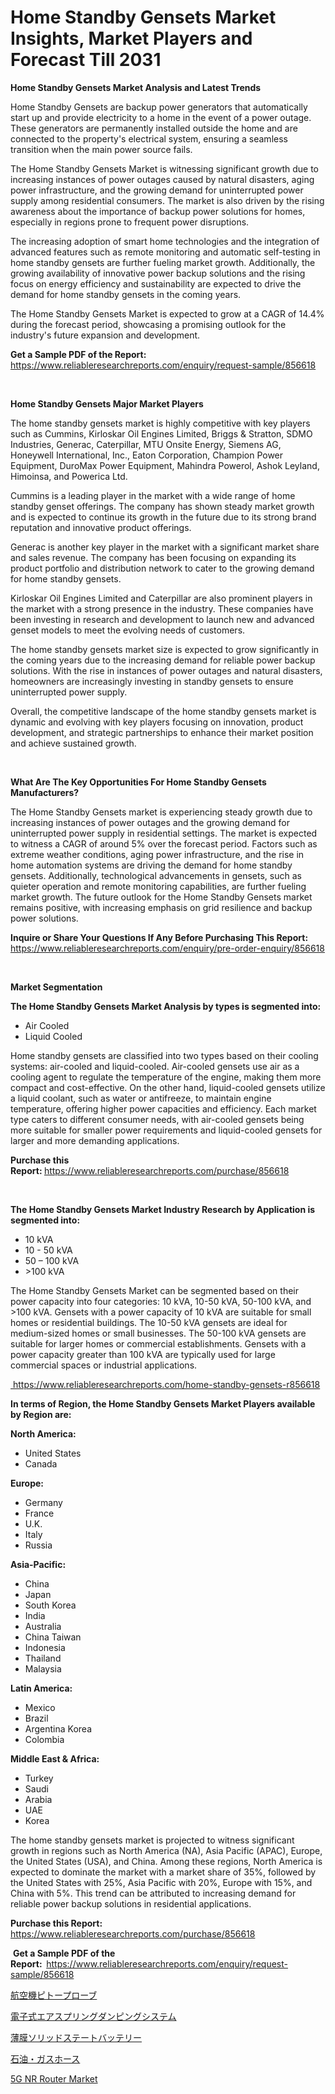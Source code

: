 <p><h1>Home Standby Gensets Market Insights, Market Players and Forecast Till 2031</h1></p><p><strong>Home Standby Gensets Market Analysis and Latest Trends</strong></p>
<p><p>Home Standby Gensets are backup power generators that automatically start up and provide electricity to a home in the event of a power outage. These generators are permanently installed outside the home and are connected to the property's electrical system, ensuring a seamless transition when the main power source fails.</p><p>The Home Standby Gensets Market is witnessing significant growth due to increasing instances of power outages caused by natural disasters, aging power infrastructure, and the growing demand for uninterrupted power supply among residential consumers. The market is also driven by the rising awareness about the importance of backup power solutions for homes, especially in regions prone to frequent power disruptions.</p><p>The increasing adoption of smart home technologies and the integration of advanced features such as remote monitoring and automatic self-testing in home standby gensets are further fueling market growth. Additionally, the growing availability of innovative power backup solutions and the rising focus on energy efficiency and sustainability are expected to drive the demand for home standby gensets in the coming years.</p><p>The Home Standby Gensets Market is expected to grow at a CAGR of 14.4% during the forecast period, showcasing a promising outlook for the industry's future expansion and development.</p></p>
<p><strong>Get a Sample PDF of the Report:&nbsp;</strong> <a href="https://www.reliableresearchreports.com/enquiry/request-sample/856618">https://www.reliableresearchreports.com/enquiry/request-sample/856618</a></p>
<p>&nbsp;</p>
<p><strong>Home Standby Gensets Major Market Players</strong></p>
<p><p>The home standby gensets market is highly competitive with key players such as Cummins, Kirloskar Oil Engines Limited, Briggs & Stratton, SDMO Industries, Generac, Caterpillar, MTU Onsite Energy, Siemens AG, Honeywell International, Inc., Eaton Corporation, Champion Power Equipment, DuroMax Power Equipment, Mahindra Powerol, Ashok Leyland, Himoinsa, and Powerica Ltd.</p><p>Cummins is a leading player in the market with a wide range of home standby genset offerings. The company has shown steady market growth and is expected to continue its growth in the future due to its strong brand reputation and innovative product offerings.</p><p>Generac is another key player in the market with a significant market share and sales revenue. The company has been focusing on expanding its product portfolio and distribution network to cater to the growing demand for home standby gensets.</p><p>Kirloskar Oil Engines Limited and Caterpillar are also prominent players in the market with a strong presence in the industry. These companies have been investing in research and development to launch new and advanced genset models to meet the evolving needs of customers.</p><p>The home standby gensets market size is expected to grow significantly in the coming years due to the increasing demand for reliable power backup solutions. With the rise in instances of power outages and natural disasters, homeowners are increasingly investing in standby gensets to ensure uninterrupted power supply.</p><p>Overall, the competitive landscape of the home standby gensets market is dynamic and evolving with key players focusing on innovation, product development, and strategic partnerships to enhance their market position and achieve sustained growth.</p></p>
<p>&nbsp;</p>
<p><strong>What Are The Key Opportunities For Home Standby Gensets Manufacturers?</strong></p>
<p><p>The Home Standby Gensets market is experiencing steady growth due to increasing instances of power outages and the growing demand for uninterrupted power supply in residential settings. The market is expected to witness a CAGR of around 5% over the forecast period. Factors such as extreme weather conditions, aging power infrastructure, and the rise in home automation systems are driving the demand for home standby gensets. Additionally, technological advancements in gensets, such as quieter operation and remote monitoring capabilities, are further fueling market growth. The future outlook for the Home Standby Gensets market remains positive, with increasing emphasis on grid resilience and backup power solutions.</p></p>
<p><strong>Inquire or Share Your Questions If Any Before Purchasing This Report:</strong> <a href="https://www.reliableresearchreports.com/enquiry/pre-order-enquiry/856618">https://www.reliableresearchreports.com/enquiry/pre-order-enquiry/856618</a></p>
<p>&nbsp;</p>
<p><strong>Market Segmentation</strong></p>
<p><strong>The Home Standby Gensets Market Analysis by types is segmented into:</strong></p>
<p><ul><li>Air Cooled</li><li>Liquid Cooled</li></ul></p>
<p><p>Home standby gensets are classified into two types based on their cooling systems: air-cooled and liquid-cooled. Air-cooled gensets use air as a cooling agent to regulate the temperature of the engine, making them more compact and cost-effective. On the other hand, liquid-cooled gensets utilize a liquid coolant, such as water or antifreeze, to maintain engine temperature, offering higher power capacities and efficiency. Each market type caters to different consumer needs, with air-cooled gensets being more suitable for smaller power requirements and liquid-cooled gensets for larger and more demanding applications.</p></p>
<p><strong>Purchase this Report:&nbsp;</strong><a href="https://www.reliableresearchreports.com/purchase/856618">https://www.reliableresearchreports.com/purchase/856618</a></p>
<p>&nbsp;</p>
<p><strong>The Home Standby Gensets Market Industry Research by Application is segmented into:</strong></p>
<p><ul><li>10 kVA</li><li>10 - 50 kVA</li><li>50 – 100 kVA</li><li>>100 kVA</li></ul></p>
<p><p>The Home Standby Gensets Market can be segmented based on their power capacity into four categories: 10 kVA, 10-50 kVA, 50-100 kVA, and >100 kVA. Gensets with a power capacity of 10 kVA are suitable for small homes or residential buildings. The 10-50 kVA gensets are ideal for medium-sized homes or small businesses. The 50-100 kVA gensets are suitable for larger homes or commercial establishments. Gensets with a power capacity greater than 100 kVA are typically used for large commercial spaces or industrial applications.</p></p>
<p><a href="https://www.reliableresearchreports.com/home-standby-gensets-r856618">&nbsp;https://www.reliableresearchreports.com/home-standby-gensets-r856618</a></p>
<p><strong>In terms of Region, the Home Standby Gensets Market Players available by Region are:</strong></p>
<p>
    <p> <strong> North America: </strong>
        <ul>
            <li>United States</li>
            <li>Canada</li>
        </ul>
        </p> 
    <p> <strong> Europe: </strong>
        <ul>
            <li>Germany</li>
            <li>France</li>
            <li>U.K.</li>
            <li>Italy</li>
            <li>Russia</li>
        </ul>
        </p> 
    <p> <strong> Asia-Pacific: </strong>
        <ul>
            <li>China</li>
            <li>Japan</li>
            <li>South Korea</li>
            <li>India</li>
            <li>Australia</li>
            <li>China Taiwan</li>
            <li>Indonesia</li>
            <li>Thailand</li>
            <li>Malaysia</li>
        </ul>
        </p> 
    <p> <strong> Latin America: </strong>
        <ul>
            <li>Mexico</li>
            <li>Brazil</li>
            <li>Argentina Korea</li>
            <li>Colombia</li>
        </ul>
        </p> 
    <p> <strong> Middle East & Africa: </strong>
        <ul>
            <li>Turkey</li>
            <li>Saudi</li>
            <li>Arabia</li>
            <li>UAE</li>
            <li>Korea</li>
        </ul>
    </p>
    </p>
<p><p>The home standby gensets market is projected to witness significant growth in regions such as North America (NA), Asia Pacific (APAC), Europe, the United States (USA), and China. Among these regions, North America is expected to dominate the market with a market share of 35%, followed by the United States with 25%, Asia Pacific with 20%, Europe with 15%, and China with 5%. This trend can be attributed to increasing demand for reliable power backup solutions in residential applications.</p></p>
<p><strong>Purchase this Report: </strong><a href="https://www.reliableresearchreports.com/purchase/856618">https://www.reliableresearchreports.com/purchase/856618</a></p>
<p>&nbsp;<strong>Get a Sample PDF of the Report:&nbsp;&nbsp;</strong><a href="https://www.reliableresearchreports.com/enquiry/request-sample/856618">https://www.reliableresearchreports.com/enquiry/request-sample/856618</a></p>
<p><strong></strong></p>
<p><p><a href="https://medium.com/@vkdyfujt97/%E3%82%B0%E3%83%AD%E3%83%BC%E3%83%90%E3%83%AB%E8%88%AA%E7%A9%BA%E6%A9%9F%E3%83%94%E3%83%88%E3%83%83%E3%83%88%E3%83%97%E3%83%AD%E3%83%BC%E3%83%96%E5%B8%82%E5%A0%B4%E8%A6%8F%E6%A8%A1%E3%81%AF-%E3%81%AEcagr%E3%81%AB%E9%81%94%E3%81%99%E3%82%8B%E3%81%A8%E4%BA%88%E6%83%B3%E3%81%95%E3%82%8C%E3%81%A6%E3%81%8A%E3%82%8A-%E3%81%93%E3%81%AE%E3%83%AC%E3%83%9D%E3%83%BC%E3%83%88%E3%81%AF2024%E5%B9%B4%E3%81%8B%E3%82%892031%E5%B9%B4%E3%81%BE%E3%81%A7%E3%81%AE%E5%B8%82%E5%A0%B4%E6%88%90%E9%95%B7-%E3%83%88%E3%83%AC%E3%83%B3%E3%83%89-%E6%A9%9F%E4%BC%9A-%E4%BA%88%E6%B8%AC%E3%81%AB%E5%AF%BE%E5%BF%9C%E3%81%97%E3%81%A6%E3%81%84%E3%81%BE%E3%81%99-15dd95b0d383">航空機ピトープローブ</a></p><p><a href="https://github.com/AbigaleHuel/Market-Research-Report-List-1/blob/main/4212428154594.md">電子式エアスプリングダンピングシステム</a></p><p><a href="https://medium.com/@sammyr34852/2024%E5%B9%B4%E3%81%8B%E3%82%892031%E5%B9%B4%E3%81%BE%E3%81%A7%E3%81%AE%E8%96%84%E8%86%9C%E5%9B%BA%E4%BD%93%E9%9B%BB%E6%B1%A0%E5%B8%82%E5%A0%B4%E3%82%B7%E3%82%A7%E3%82%A2%E3%82%84%E7%AB%B6%E5%90%88%E7%8A%B6%E6%B3%81%E3%81%AB%E9%96%A2%E3%81%99%E3%82%8B%E6%B4%9E%E5%AF%9F-c2ef91b0882b">薄膜ソリッドステートバッテリー</a></p><p><a href="https://github.com/AdellaPrice2023/Market-Research-Report-List-1/blob/main/9783703154593.md">石油・ガスホース</a></p><p><a href="https://github.com/msbsaifansami/Market-Research-Report-List-1/blob/main/5g-nr-router-market.md">5G NR Router Market</a></p></p>